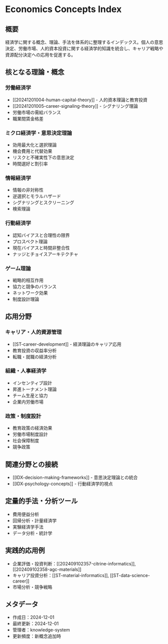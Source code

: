 # Economics Concepts Index

## 概要
経済学に関する概念、理論、手法を体系的に整理するインデックス。個人の意思決定、労働市場、人的資本投資に関する経済学的知識を統合し、キャリア戦略や資源配分決定への応用を促進する。

## 核となる理論・概念

### 労働経済学
- [[20241201004-human-capital-theory]] - 人的資本理論と教育投資
- [[20241201005-career-signaling-theory]] - シグナリング理論
- 労働市場の需給バランス
- 職業間賃金格差

### ミクロ経済学・意思決定理論
- 効用最大化と選択理論
- 機会費用と代替効果
- リスクと不確実性下の意思決定
- 時間選好と割引率

### 情報経済学
- 情報の非対称性
- 逆選択とモラルハザード
- シグナリングとスクリーニング
- 検索理論

### 行動経済学
- 認知バイアスと合理性の限界
- プロスペクト理論
- 現在バイアスと時間非整合性
- ナッジとチョイスアーキテクチャ

### ゲーム理論
- 戦略的相互作用
- 協力と競争のバランス
- ネットワーク効果
- 制度設計理論

## 応用分野

### キャリア・人的資源管理
- [[ST-career-development]] - 経済理論のキャリア応用
- 教育投資の収益率分析
- 転職・就職の経済分析

### 組織・人事経済学
- インセンティブ設計
- 昇進トーナメント理論
- チーム生産と協力
- 企業内労働市場

### 政策・制度設計
- 教育政策の経済効果
- 労働市場制度設計
- 社会保障制度
- 競争政策

## 関連分野との接続
- [[IDX-decision-making-frameworks]] - 意思決定理論との統合
- [[IDX-psychology-concepts]] - 行動経済学的視点

## 定量的手法・分析ツール
- 費用便益分析
- 回帰分析・計量経済学
- 実験経済学手法
- データ分析・統計学

## 実践的応用例
- 企業評価・投資判断：[[202409102357-citrine-informatics]], [[202409102358-agc-materials]]
- キャリア投資分析：[[ST-material-informatics]], [[ST-data-science-career]]
- 市場分析・競争戦略

## メタデータ
- 作成日：2024-12-01
- 最終更新：2024-12-01
- 管理者：knowledge-system
- 更新頻度：新概念追加時